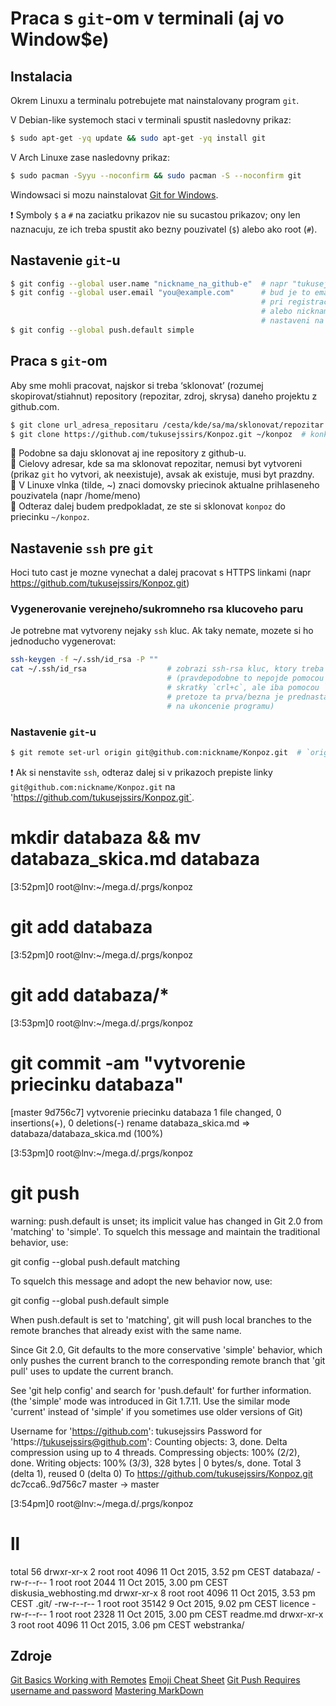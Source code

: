 # Praca s `git`-om v terminali (aj vo Window$e)

## Instalacia

Okrem Linuxu a terminalu potrebujete mat nainstalovany program `git`.

V Debian-like systemoch staci v terminali spustit nasledovny prikaz:

```bash
$ sudo apt-get -yq update && sudo apt-get -yq install git
```

V Arch Linuxe zase nasledovny prikaz:

```bash
$ sudo pacman -Syyu --noconfirm && sudo pacman -S --noconfirm git
```

Windowsaci si mozu nainstalovat [Git for Windows](https://git-for-windows.github.io/).

:exclamation: Symboly `$` a `#` na zaciatku prikazov nie su sucastou prikazov; ony len naznacuju, ze ich treba spustit ako bezny pouzivatel (`$`) alebo ako root (`#`).

## Nastavenie `git`-u

```bash
$ git config --global user.name "nickname_na_github-e"  # napr "tukusejssirs"
$ git config --global user.email "you@example.com"      # bud je to email, ktory ste zadali
                                                        # pri registracii (to je predvolene)
                                                        # alebo nickname@github.com (podla
                                                        # nastaveni na github.com)
$ git config --global push.default simple
```

## Praca s `git`-om

Aby sme mohli pracovat, najskor si treba ‘sklonovat’ (rozumej skopirovat/stiahnut) repository (repozitar, zdroj, skrysa) daneho projektu z github.com.

```bash
$ git clone url_adresa_repositaru /cesta/kde/sa/ma/sklonovat/repozitar  # vseobecny zapis
$ git clone https://github.com/tukusejssirs/Konpoz.git ~/konpoz  # konkretny prikaz
```

:star2: Podobne sa daju sklonovat aj ine repository z github-u.<br/>
:star2: Cielovy adresar, kde sa ma sklonovat repozitar, nemusi byt vytvoreni (prikaz `git` ho vytvori, ak neexistuje), avsak ak existuje, musi byt prazdny.<br/>
:star2: V Linuxe vlnka (tilde, ~) znaci domovsky priecinok aktualne prihlaseneho pouzivatela (napr /home/meno)<br/>
:star2: Odteraz dalej budem predpokladat, ze ste si sklonovat `konpoz` do priecinku `~/konpoz`.

## Nastavenie `ssh` pre `git`

Hoci tuto cast je mozne vynechat a dalej pracovat s HTTPS linkami (napr https://github.com/tukusejssirs/Konpoz.git)

### Vygenerovanie verejneho/sukromneho rsa klucoveho paru

Je potrebne mat vytvoreny nejaky `ssh` kluc. Ak taky nemate, mozete si ho jednoducho vygenerovat:

```bash
ssh-keygen -f ~/.ssh/id_rsa -P ""
cat ~/.ssh/id_rsa                  # zobrazi ssh-rsa kluc, ktory treba skopirovat
                                   # (pravdepodobne to nepojde pomocou klavesovej
                                   # skratky `crl+c`, ale iba pomocou `ctrl+shift+c`,
                                   # pretoze ta prva/bezna je prednastavena
                                   # na ukoncenie programu)
```

### Nastavenie `git`-u

```bash
$ git remote set-url origin git@github.com:nickname/Konpoz.git  # `origin` moze byt cokolvek
```

:exclamation: Ak si nenstavite `ssh`, odteraz dalej si v prikazoch prepiste linky `git@github.com:nickname/Konpoz.git` na 'https://github.com/tukusejssirs/Konpoz.git`.	

# mkdir databaza && mv databaza_skica.md databaza

[3:52pm]0 root@lnv:~/mega.d/.prgs/konpoz
# git add databaza

[3:52pm]0 root@lnv:~/mega.d/.prgs/konpoz
# git add databaza/*

[3:53pm]0 root@lnv:~/mega.d/.prgs/konpoz
# git commit -am "vytvorenie priecinku databaza"
[master 9d756c7] vytvorenie priecinku databaza
 1 file changed, 0 insertions(+), 0 deletions(-)
 rename databaza_skica.md => databaza/databaza_skica.md (100%)

[3:53pm]0 root@lnv:~/mega.d/.prgs/konpoz
# git push
warning: push.default is unset; its implicit value has changed in
Git 2.0 from 'matching' to 'simple'. To squelch this message
and maintain the traditional behavior, use:

  git config --global push.default matching

To squelch this message and adopt the new behavior now, use:

  git config --global push.default simple

When push.default is set to 'matching', git will push local branches
to the remote branches that already exist with the same name.

Since Git 2.0, Git defaults to the more conservative 'simple'
behavior, which only pushes the current branch to the corresponding
remote branch that 'git pull' uses to update the current branch.

See 'git help config' and search for 'push.default' for further information.
(the 'simple' mode was introduced in Git 1.7.11. Use the similar mode
'current' instead of 'simple' if you sometimes use older versions of Git)

Username for 'https://github.com': tukusejssirs
Password for 'https://tukusejssirs@github.com': 
Counting objects: 3, done.
Delta compression using up to 4 threads.
Compressing objects: 100% (2/2), done.
Writing objects: 100% (3/3), 328 bytes | 0 bytes/s, done.
Total 3 (delta 1), reused 0 (delta 0)
To https://github.com/tukusejssirs/Konpoz.git
   dc7cca6..9d756c7  master -> master

[3:54pm]0 root@lnv:~/mega.d/.prgs/konpoz
# ll
total 56
drwxr-xr-x 2 root root  4096  11 Oct 2015,  3.52 pm CEST	 databaza/
-rw-r--r-- 1 root root  2044  11 Oct 2015,  3.00 pm CEST	 diskusia_webhosting.md
drwxr-xr-x 8 root root  4096  11 Oct 2015,  3.53 pm CEST	 .git/
-rw-r--r-- 1 root root 35142   9 Oct 2015,  9.02 pm CEST	 licence
-rw-r--r-- 1 root root  2328  11 Oct 2015,  3.00 pm CEST	 readme.md
drwxr-xr-x 3 root root  4096  11 Oct 2015,  3.06 pm CEST	 webstranka/



## Zdroje

[Git Basics Working with Remotes](http://git-scm.com/book/en/v2/Git-Basics-Working-with-Remotes)
[Emoji Cheat Sheet](http://www.emoji-cheat-sheet.com/)
[Git Push Requires username and password](http://stackoverflow.com/questions/6565357/git-push-requires-username-and-password)
[Mastering	 MarkDown](https://guides.github.com/features/mastering-markdown/)
